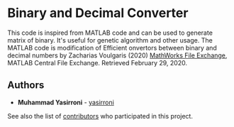 # Binary and Decimal Converter
This code is inspired from MATLAB code and can be used to generate matrix of binary. It's useful for genetic algorithm and other usage. The MATLAB code is modification of Efficient onvertors between binary and decimal numbers by Zacharias Voulgaris (2020) [MathWorks File Exchange](https://www.mathworks.com/matlabcentral/fileexchange/26447-efficient-convertors-between-binary-and-decimal-numbers), MATLAB Central File Exchange. Retrieved February 29, 2020.

## Authors
* **Muhammad Yasirroni** - [yasirroni](https://github.com/yasirroni)

See also the list of [contributors](https://github.com/yasirroni/bin-dec-converter/graphs/contributors) who participated in this project.
